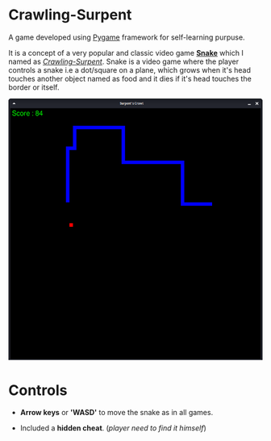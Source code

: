 # Crawling-Surpent
A game developed using [Pygame](www.pygame.org) framework for self-learning purpuse.

It is a concept of a very popular and classic video game [**Snake**](https://en.wikipedia.org/wiki/Snake_(video_game_genre)) which I named as *[Crawling-Surpent](# "I know its little weird but I could not think of any other name")*. Snake is a video game where the player controls a snake i.e a dot/square on a plane, which grows when it's head touches another object named as food and it dies if it's head touches the border or itself.

![Crawling-Surpent](snake.png)

# Controls

- **Arrow keys** or **'WASD'** to move the snake as in all games.

- Included a **hidden cheat**. (_player need to find it himself_)
